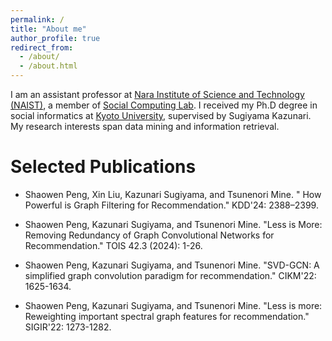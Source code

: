 ```yaml
---
permalink: /
title: "About me"
author_profile: true
redirect_from: 
  - /about/
  - /about.html
---
```


I am an assistant professor at [Nara Institute of Science and Technology (NAIST)](https://www.naist.jp/), a member of [Social Computing Lab](https://sociocom.naist.jp/). I received my Ph.D degree in social informatics at [Kyoto University](https://www.kyoto-u.ac.jp/), supervised by Sugiyama Kazunari. My research interests span data mining and information retrieval.

# Selected Publications

* Shaowen Peng, Xin Liu, Kazunari Sugiyama, and Tsunenori Mine. "	How Powerful is Graph Filtering for Recommendation." KDD'24: 2388–2399.

* Shaowen Peng, Kazunari Sugiyama, and Tsunenori Mine. "Less is More: Removing Redundancy of Graph Convolutional Networks for Recommendation." TOIS 42.3 (2024): 1-26.

* Shaowen Peng, Kazunari Sugiyama, and Tsunenori Mine. "SVD-GCN: A simplified graph convolution paradigm for recommendation." CIKM'22: 1625-1634.

* Shaowen Peng, Kazunari Sugiyama, and Tsunenori Mine. "Less is more: Reweighting important spectral graph features for recommendation." SIGIR'22: 1273-1282.

